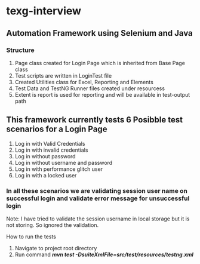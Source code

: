 # texg-interview

## Automation Framework using Selenium and Java

### Structure

1. Page class created for Login Page which is inherited from Base Page class
2. Test scripts are written in LoginTest file
3. Created Utilities class for Excel, Reporting and Elements 
4. Test Data and TestNG Runner files created under resourcess
5. Extent is report is used for reporting and will be available in test-output path

## This framework currently tests 6 Posibble test scenarios for a Login Page

1. Log in with Valid Credentials
2. Log in with invalid credentials
3. Log in without password
4. Log in without username and password
5. Log in with performance glitch user
6. Log in with a locked user

### In all these scenarios we are validating session user name on successful login and validate error message for unsuccessful login
 
Note: I have tried to validate the session username in local storage but it is not storing. So ignored the validation.

How to run the tests

1. Navigate to project root directory
2. Run command _**mvn test -DsuiteXmlFile=src/test/resources/testng.xml**_